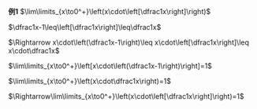 **例1**
$\lim\limits_{x\to0^+}\left(x\cdot\left[\dfrac1x\right]\right)$

$\dfrac1x-1\leq\left[\dfrac1x\right]\leq\dfrac1x$

$\Rightarrow x\cdot\left(\dfrac1x-1\right)\leq x\cdot\left[\dfrac1x\right]\leq x\cdot\dfrac1x$

$\lim\limits_{x\to0^+}\left[x\cdot\left(\dfrac1x-1\right)\right]=1$

$\lim\limits_{x\to0^+}\left(x\cdot\dfrac1x\right)=1$

$\Rightarrow\lim\limits_{x\to0^+}\left(x\cdot\left[\dfrac1x\right]\right)=1$
